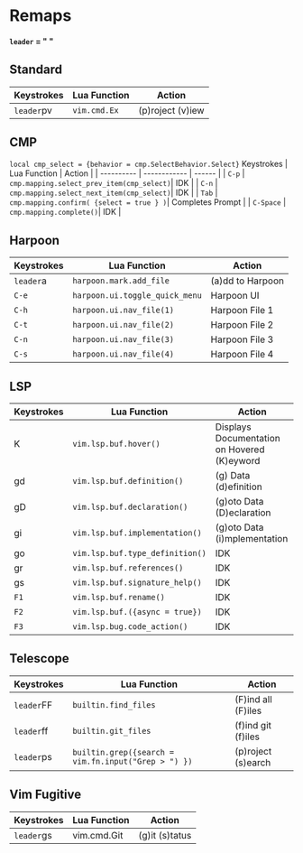 # Remaps
#### `leader` = " "

## Standard
| Keystrokes | Lua Function | Action |
| ---------- | ------------ | ------ |
| `leader`pv | `vim.cmd.Ex` | (p)roject (v)iew |

## CMP
`local cmp_select = {behavior = cmp.SelectBehavior.Select}`
Keystrokes | Lua Function | Action |
| ---------- | ------------ | ------ |
| `C-p` | `cmp.mapping.select_prev_item(cmp_select)`| IDK |
| `C-n` | `cmp.mapping.select_next_item(cmp_select)`| IDK |
| `Tab` | `cmp.mapping.confirm( {select = true } )`| Completes Prompt |
| `C-Space` | `cmp.mapping.complete()`| IDK |

## Harpoon
 Keystrokes | Lua Function | Action |
| ---------- | ------------ | ------ |
| `leader`a | `harpoon.mark.add_file` | (a)dd to Harpoon |
| `C-e` | `harpoon.ui.toggle_quick_menu` | Harpoon UI |
| `C-h` | `harpoon.ui.nav_file(1)` | Harpoon File 1 |
| `C-t` | `harpoon.ui.nav_file(2)` | Harpoon File 2 |
| `C-n` | `harpoon.ui.nav_file(3)` | Harpoon File 3 |
| `C-s` | `harpoon.ui.nav_file(4)` | Harpoon File 4 |

## LSP
Keystrokes | Lua Function | Action |
| ---------- | ------------ | ------ |
| K | `vim.lsp.buf.hover()` | Displays Documentation on Hovered (K)eyword |
| gd | `vim.lsp.buf.definition()` | (g) Data (d)efinition |
| gD | `vim.lsp.buf.declaration()` | (g)oto Data (D)eclaration |
| gi | `vim.lsp.buf.implementation()` | (g)oto Data (i)mplementation |
| go | `vim.lsp.buf.type_definition()` | IDK |
| gr | `vim.lsp.buf.references()` | IDK |
| gs | `vim.lsp.buf.signature_help()` | IDK |
| `F1` | `vim.lsp.buf.rename()` | IDK |
| `F2` | `vim.lsp.buf.({async = true})` | IDK |
| `F3` | `vim.lsp.bug.code_action()` | IDK |

## Telescope
| Keystrokes | Lua Function | Action |
| ---------- | ------------ | ------ |
| `leader`FF | `builtin.find_files` | (F)ind all (F)iles |
| `leader`ff | `builtin.git_files` | (f)ind git (f)iles |
| `leader`ps | `builtin.grep({search = vim.fn.input("Grep > ") })` | (p)roject (s)earch |

## Vim Fugitive
Keystrokes | Lua Function | Action |
| ---------- | ------------ | ------ |
| `leader`gs | vim.cmd.Git | (g)it (s)tatus |
